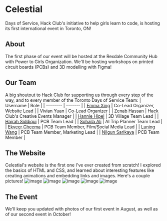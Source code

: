 # Celestial
Days of Service, Hack Club's initiative to help girls learn to code, is hosting its first international event in Toronto, ON!

## About
The first phase of our event will be hosted at the Rexdale Community Hub with Power to Girls Organization. We'll be hosting workshops on printed circuit boards (PCBs) and 3D modelling with Figma!

## Our Team
A big shoutout to Hack Club for supporting us through every step of the way, and to every member of the Toronto Days of Service Team:
| Username    | Role |
| -------- | ------- |
| [Emma Xing](https://github.com/emma-x1) | Co-Lead Organizer, Website Lead |
| [Vivian Yuan]() | Co-Lead Organizer |
| [Zenab Hassan]() | Hack Club's Creative Events Manager |
| [Hannie Hipel]() | 3D Village Team Lead |
| [Hajrah Siddiqui]() | PCB Team Lead |
| [Sohaila Ali]() | AI Trip Planner Team Lead |
| [Ekveer Cheema]() | PCB Team Member, Film/Social Media Lead |
| [Luning Wang]() | PCB Team Member, Marketing Lead |
| [Nilgun Sarikaya]() | PCB Team Member |

## The Website
Celestial's website is the first one I've ever created from scratch! I explored the basics of HTML and CSS, and learned about interesting features like creating animations and embedding links and images. Here's a couple pictures!
![image](https://github.com/user-attachments/assets/a7ba6b8a-8978-4723-952b-acd463e08cec)
![image](https://github.com/user-attachments/assets/5ba4fdb6-17c7-4188-98f8-1d9bea304335)
![image](https://github.com/user-attachments/assets/35c27a0c-fac1-4053-928a-796ed3907a76)
![image](https://github.com/user-attachments/assets/e5a2b7be-dfc7-44cb-b506-c87d2893f2f3)
![image](https://github.com/user-attachments/assets/3cdc5163-0868-4b34-9267-6027cd49736a)


## The Event
We'll keep you updated with photos of our first event in August, as well as of our second event in October!





